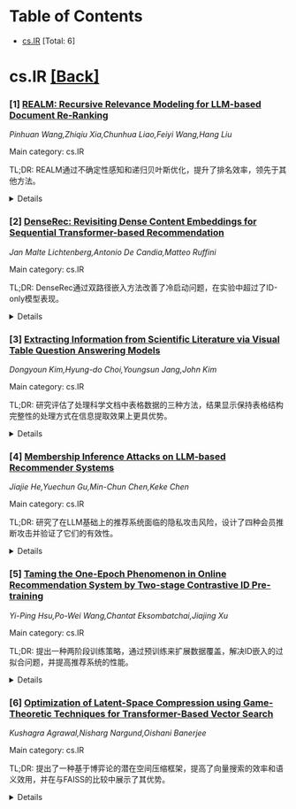 <div id=toc></div>

# Table of Contents

- [cs.IR](#cs.IR) [Total: 6]


<div id='cs.IR'></div>

# cs.IR [[Back]](#toc)

### [1] [REALM: Recursive Relevance Modeling for LLM-based Document Re-Ranking](https://arxiv.org/abs/2508.18379)
*Pinhuan Wang,Zhiqiu Xia,Chunhua Liao,Feiyi Wang,Hang Liu*

Main category: cs.IR

TL;DR: REALM通过不确定性感知和递归贝叶斯优化，提升了排名效率，领先于其他方法。


<details>
  <summary>Details</summary>
Motivation: 现有LLM基于方法存在排名不确定性、不稳定的top-k恢复和高额令牌成本等显著限制。

Method: 提出一个不确定性感知的重排序框架，使用递归贝叶斯更新来建模和优化LLM导出的相关性，重新排排名。

Result: 实验结果表明REALM实现了更高效的排名。

Conclusion: REALM优于现有的先进重排序器，大幅减少了令牌使用和延迟，成为现代信息检索系统中的下一代重排序器。

Abstract: Large Language Models (LLMs) have shown strong capabilities in document
re-ranking, a key component in modern Information Retrieval (IR) systems.
However, existing LLM-based approaches face notable limitations, including
ranking uncertainty, unstable top-k recovery, and high token cost due to
token-intensive prompting. To effectively address these limitations, we propose
REALM, an uncertainty-aware re-ranking framework that models LLM-derived
relevance as Gaussian distributions and refines them through recursive Bayesian
updates. By explicitly capturing uncertainty and minimizing redundant queries,
REALM achieves better rankings more efficiently. Experimental results
demonstrate that our REALM surpasses state-of-the-art re-rankers while
significantly reducing token usage and latency, promoting it as the
next-generation re-ranker for modern IR systems.

</details>


### [2] [DenseRec: Revisiting Dense Content Embeddings for Sequential Transformer-based Recommendation](https://arxiv.org/abs/2508.18442)
*Jan Malte Lichtenberg,Antonio De Candia,Matteo Ruffini*

Main category: cs.IR

TL;DR: DenseRec通过双路径嵌入方法改善了冷启动问题，在实验中超过了ID-only模型表现。


<details>
  <summary>Details</summary>
Motivation: 传统的基于Transformer的推荐系统依赖于项目ID嵌入，在动态项目目录环境中容易遭遇冷启动问题。需要有效解决该问题的方法。

Method: DenseRec采用了双路径嵌入方法，在训练期间从密集嵌入空间学习到ID嵌入空间的线性投影。

Result: DenseRec在三个真实世界数据集上的实验中表现优于SASRec基线模型，即使在未进行额外超参数调节且使用紧凑嵌入模型的情况下。

Conclusion: DenseRec提供了一种有效的方法，通过在训练过程中学习从密集嵌入空间到ID嵌入空间的线性投影，使得在无需特殊嵌入模型或复杂基础设施的情况下，实现对以前未见物品的无缝泛化。

Abstract: Transformer-based sequential recommenders, such as SASRec or BERT4Rec,
typically rely solely on learned item ID embeddings, making them vulnerable to
the item cold-start problem, particularly in environments with dynamic item
catalogs. While dense content embeddings from pre-trained models offer
potential solutions, direct integration into transformer-based recommenders has
consistently underperformed compared to ID-only approaches. We revisit this
integration challenge and propose DenseRec, a simple yet effective method that
introduces a dual-path embedding approach. DenseRec learns a linear projection
from the dense embedding space into the ID embedding space during training,
enabling seamless generalization to previously unseen items without requiring
specialized embedding models or complex infrastructure. In experiments on three
real-world datasets, we find DenseRec to consistently outperform an ID-only
SASRec baseline, even without additional hyperparameter tuning and while using
compact embedding models. Our analysis suggests improvements primarily arise
from better sequence representations in the presence of unseen items,
positioning DenseRec as a practical and robust solution for cold-start
sequential recommendation.

</details>


### [3] [Extracting Information from Scientific Literature via Visual Table Question Answering Models](https://arxiv.org/abs/2508.18661)
*Dongyoun Kim,Hyung-do Choi,Youngsun Jang,John Kim*

Main category: cs.IR

TL;DR: 研究评估了处理科学文档中表格数据的三种方法，结果显示保持表格结构完整性的处理方式在信息提取效果上更具优势。


<details>
  <summary>Details</summary>
Motivation: 研究旨在提升科学文档中表格数据的处理效果，以改善提取性问答能力并开发系统综述软件工具。

Method: 研究评估了三种方法：(1)光学字符识别（OCR），(2)文档视觉问答的预训练模型，(3)表格检测和结构识别，用以从表格和文本内容中提取和整合关键信息以回答提取性问题。进行探索性实验以评估这些方法的效果。

Result: 研究结果表明，保持表格结构的处理方法在代表和组织表格内容方面优于其他方法，特别是在识别文档中符号和标注时显得尤为关键。

Conclusion: 研究强调在科学文档的表格数据处理过程中，保持表格的结构完整性对提高信息提取的准确性和可靠性至关重要。

Abstract: This study explores three approaches to processing table data in scientific
papers to enhance extractive question answering and develop a software tool for
the systematic review process. The methods evaluated include: (1) Optical
Character Recognition (OCR) for extracting information from documents, (2)
Pre-trained models for document visual question answering, and (3) Table
detection and structure recognition to extract and merge key information from
tables with textual content to answer extractive questions. In exploratory
experiments, we augmented ten sample test documents containing tables and
relevant content against RF- EMF-related scientific papers with seven
predefined extractive question-answer pairs. The results indicate that
approaches preserving table structure outperform the others, particularly in
representing and organizing table content. Accurately recognizing specific
notations and symbols within the documents emerged as a critical factor for
improved results. Our study concludes that preserving the structural integrity
of tables is essential for enhancing the accuracy and reliability of extractive
question answering in scientific documents.

</details>


### [4] [Membership Inference Attacks on LLM-based Recommender Systems](https://arxiv.org/abs/2508.18665)
*Jiajie He,Yuechun Gu,Min-Chun Chen,Keke Chen*

Main category: cs.IR

TL;DR: 研究了在LLM基础上的推荐系统面临的隐私攻击风险，设计了四种会员推断攻击并验证了它们的有效性。


<details>
  <summary>Details</summary>
Motivation: 尽管大语言模型（LLM）在推荐系统中的应用带来了灵活性，但用户隐私信息可能会面临新的攻击风险，而这一问题尚未得到研究。

Method: 设计了四种会员推断攻击（MIA），分别是直接询问、幻想、相似性和投毒攻击。

Result: 实验结果显示出会员推断攻击在LLM RecSys系统上的现实威胁，尤其是直接询问和投毒攻击具有明显的优势。

Conclusion: 通过评估实验确定了LLM RecSys系统在隐私攻击下的现实威胁，尤其是直接询问和投毒攻击展现出了显著的攻击优势。

Abstract: Large language models (LLMs) based Recommender Systems (RecSys) can flexibly
adapt recommendation systems to different domains. It utilizes in-context
learning (ICL), i.e., the prompts, to customize the recommendation functions,
which include sensitive historical user-specific item interactions, e.g.,
implicit feedback like clicked items or explicit product reviews. Such private
information may be exposed to novel privacy attack. However, no study has been
done on this important issue. We design four membership inference attacks
(MIAs), aiming to reveal whether victims' historical interactions have been
used by system prompts. They are \emph{direct inquiry, hallucination,
similarity, and poisoning attacks}, each of which utilizes the unique features
of LLMs or RecSys. We have carefully evaluated them on three LLMs that have
been used to develop ICL-LLM RecSys and two well-known RecSys benchmark
datasets. The results confirm that the MIA threat on LLM RecSys is realistic:
direct inquiry and poisoning attacks showing significantly high attack
advantages. We have also analyzed the factors affecting these attacks, such as
the number of shots in system prompts and the position of the victim in the
shots.

</details>


### [5] [Taming the One-Epoch Phenomenon in Online Recommendation System by Two-stage Contrastive ID Pre-training](https://arxiv.org/abs/2508.18700)
*Yi-Ping Hsu,Po-Wei Wang,Chantat Eksombatchai,Jiajing Xu*

Main category: cs.IR

TL;DR: 提出一种两阶段训练策略，通过预训练来扩展数据覆盖，解决ID嵌入的过拟合问题，并提高推荐系统的性能。


<details>
  <summary>Details</summary>
Motivation: ID嵌入在大规模在线推荐系统中广泛应用，但由于数据分布的长尾效应，常导致过拟合。这种现象限制了训练时期，通常仅限于单个周期，即所谓的“一周期问题”。

Method: 提出了一种新的两阶段训练策略，在训练前阶段使用对比损失的简化模型进行预训练，从而扩展数据覆盖范围。

Result: 我们的离线实验显示，在预训练期间进行多周期训练不会导致过拟合，在进行复杂的下游推荐任务微调时，所得嵌入改善了在线泛化。在Pinterest进行了现场流量测试，取得了显著的全站参与度提升。

Conclusion: 使用两阶段训练策略可以克服ID嵌入的“一周期问题”，并提升推荐系统在复杂任务中的泛化能力。

Abstract: ID-based embeddings are widely used in web-scale online recommendation
systems. However, their susceptibility to overfitting, particularly due to the
long-tail nature of data distributions, often limits training to a single
epoch, a phenomenon known as the "one-epoch problem." This challenge has driven
research efforts to optimize performance within the first epoch by enhancing
convergence speed or feature sparsity. In this study, we introduce a novel
two-stage training strategy that incorporates a pre-training phase using a
minimal model with contrastive loss, enabling broader data coverage for the
embedding system. Our offline experiments demonstrate that multi-epoch training
during the pre-training phase does not lead to overfitting, and the resulting
embeddings improve online generalization when fine-tuned for more complex
downstream recommendation tasks. We deployed the proposed system in live
traffic at Pinterest, achieving significant site-wide engagement gains.

</details>


### [6] [Optimization of Latent-Space Compression using Game-Theoretic Techniques for Transformer-Based Vector Search](https://arxiv.org/abs/2508.18877)
*Kushagra Agrawal,Nisharg Nargund,Oishani Banerjee*

Main category: cs.IR

TL;DR: 提出了一种基于博弈论的潜在空间压缩框架，提高了向量搜索的效率和语义效用，并在与FAISS的比较中展示了其优势。


<details>
  <summary>Details</summary>
Motivation: 高维潜在表示使得现代信息检索系统的可扩展性和效率受到限制，因此需要优化潜在空间压缩。

Method: 提出了一个博弈论框架，将压缩策略建模为检索准确性和存储效率之间的零和游戏。

Result: 相较于FAISS，提出的方法在平均相似度和效用方面显著更高，但查询时间略有增加。

Conclusion: 使用博弈论框架优化潜在空间压缩可以提高向量搜索的效率和语义效用。

Abstract: Vector similarity search plays a pivotal role in modern information retrieval
systems, especially when powered by transformer-based embeddings. However, the
scalability and efficiency of such systems are often hindered by the high
dimensionality of latent representations. In this paper, we propose a novel
game-theoretic framework for optimizing latent-space compression to enhance
both the efficiency and semantic utility of vector search. By modeling the
compression strategy as a zero-sum game between retrieval accuracy and storage
efficiency, we derive a latent transformation that preserves semantic
similarity while reducing redundancy. We benchmark our method against FAISS, a
widely-used vector search library, and demonstrate that our approach achieves a
significantly higher average similarity (0.9981 vs. 0.5517) and utility (0.8873
vs. 0.5194), albeit with a modest increase in query time. This trade-off
highlights the practical value of game-theoretic latent compression in
high-utility, transformer-based search applications. The proposed system can be
seamlessly integrated into existing LLM pipelines to yield more semantically
accurate and computationally efficient retrieval.

</details>
